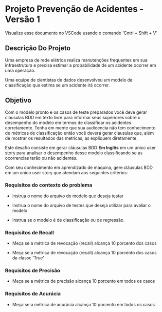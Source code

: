 # Projeto Prevenção de Acidentes - Versão 1

Visualize esse documento no VSCode usando o comando 'Cntrl + Shift + V'

## Descrição Do Projeto

Uma empresa de rede elétrica realiza manutenções frequentes em sua infraestrutura e precisa estimar a probabilidade de um acidente ocorrer em uma operação.

Uma equipe de cientistas de dados desenvolveu um modelo de classificação que estima se um acidente irá ocorrer.


## Objetivo

Com o modelo pronto e os casos de teste preparados você deve gerar clausulas BDD em texto livre para informar seus superiores sobre o desempenho do modelo em termos de classificar os acidentes corretamente. Tenha em mente que sua audicencia não tem conhecimento de métricas de classificação então você deverá gerar clausulas que, além de mostrar os resultados das metricas, as expliquem diretamente.

Este desafio consiste em gerar cláusulas BDD __Em Inglês__ em um único user story para analisar o desempenho desse modelo classificando se as ocorrencias terão ou não acidentes.

Com seu conhecimento em aprendizado de máquina, gere cláusulas BDD em um unico user story que atendam aos seguintes critérios:

### Requisitos do contexto do problema

- Instrua o nome do arquivo do modelo que deseja testar

- Instrua o nome do arquivo de testes que deseja utilizar para avaliar o modelo

- Instrua se o modelo é de classificação ou de regressão.

### Requisitos de Recall

- Meça se a métrica de revocação (recall) alcança 10 porcento dos casos 

- Meça se a métrica de revocação (recall) alcança 10 porcento dos casos da classe 'True'


### Requisitos de Precisão

- Meça se a métrica de precisão alcança 10 porcento em todos os casos


### Requisitos de Acurácia

- Meça se a métrica de acurácia alcança 10 porcento em todos os casos
